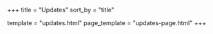 +++
title   = "Updates"
sort_by = "title"

template      = "updates.html"
page_template = "updates-page.html"
+++
